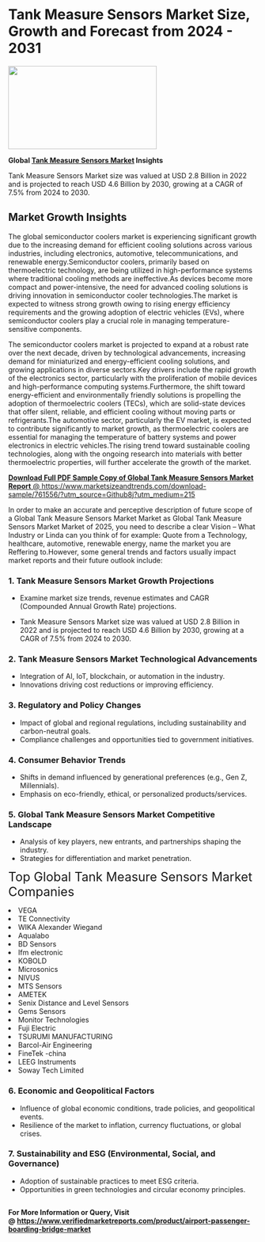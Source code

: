 <H1>Tank Measure Sensors Market Size, Growth and Forecast from 2024 - 2031</H1><img class="aligncenter size-medium wp-image-584254" src="https://thirdeyenews.in/wp-content/uploads/2024/09/Global-Market-Research-300x168.jpeg" alt="" width="300" height="168" /><p><strong>Global&nbsp;<a href="https://www.marketsizeandtrends.com/download-sample/761556/?utm_source=Github8j?utm_medium=215">Tank Measure Sensors Market</a> Insights</strong></p><p>Tank Measure Sensors Market size was valued at USD 2.8 Billion in 2022 and is projected to reach USD 4.6 Billion by 2030, growing at a CAGR of 7.5% from 2024 to 2030.</p><p><h2>Market Growth Insights</h2> <p>The global semiconductor coolers market is experiencing significant growth due to the increasing demand for efficient cooling solutions across various industries, including electronics, automotive, telecommunications, and renewable energy.Semiconductor coolers, primarily based on thermoelectric technology, are being utilized in high-performance systems where traditional cooling methods are ineffective.As devices become more compact and power-intensive, the need for advanced cooling solutions is driving innovation in semiconductor cooler technologies.The market is expected to witness strong growth owing to rising energy efficiency requirements and the growing adoption of electric vehicles (EVs), where semiconductor coolers play a crucial role in managing temperature-sensitive components.</p> <p><a href="#"></a></p> <p>The semiconductor coolers market is projected to expand at a robust rate over the next decade, driven by technological advancements, increasing demand for miniaturized and energy-efficient cooling solutions, and growing applications in diverse sectors.Key drivers include the rapid growth of the electronics sector, particularly with the proliferation of mobile devices and high-performance computing systems.Furthermore, the shift toward energy-efficient and environmentally friendly solutions is propelling the adoption of thermoelectric coolers (TECs), which are solid-state devices that offer silent, reliable, and efficient cooling without moving parts or refrigerants.The automotive sector, particularly the EV market, is expected to contribute significantly to market growth, as thermoelectric coolers are essential for managing the temperature of battery systems and power electronics in electric vehicles.The rising trend toward sustainable cooling technologies, along with the ongoing research into materials with better thermoelectric properties, will further accelerate the growth of the market.</p> <p><a href="#"></p><p><span class=""><strong>Download Full PDF Sample Copy of Global Tank Measure Sensors Market Report</strong> @ <a href="https://www.marketsizeandtrends.com/download-sample/761556/?utm_source=Github8j?utm_medium=215" target="_blank">https://www.marketsizeandtrends.com/download-sample/761556/?utm_source=Github8j?utm_medium=215</a></span></p><p>In order to make an accurate and perceptive description of future scope of a Global&nbsp;Tank Measure Sensors Market Market as Global&nbsp;Tank Measure Sensors Market Market of 2025, you need to describe a clear Vision &ndash; What Industry or Linda can you think of for example: Quote from a Technology, healthcare, automotive, renewable energy, name the market you are Reffering to.However, some general trends and factors usually impact market reports and their future outlook include:</p><h3>1.&nbsp;<strong>Tank Measure Sensors Market Growth Projections</strong></h3><ul><li>Examine market size trends, revenue estimates and CAGR (Compounded Annual Growth Rate) projections.</li><li><p>Tank Measure Sensors Market size was valued at USD 2.8 Billion in 2022 and is projected to reach USD 4.6 Billion by 2030, growing at a CAGR of 7.5% from 2024 to 2030.</p></li></ul><h3>2.&nbsp;<strong>Tank Measure Sensors Market Technological Advancements</strong></h3><ul><li>Integration of AI, IoT, blockchain, or automation in the industry.</li><li>Innovations driving cost reductions or improving efficiency.</li></ul><h3>3.&nbsp;<strong>Regulatory and Policy Changes</strong></h3><ul><li>Impact of global and regional regulations, including sustainability and carbon-neutral goals.</li><li>Compliance challenges and opportunities tied to government initiatives.</li></ul><h3>4.&nbsp;<strong>Consumer Behavior Trends</strong></h3><ul><li>Shifts in demand influenced by generational preferences (e.g., Gen Z, Millennials).</li><li>Emphasis on eco-friendly, ethical, or personalized products/services.</li></ul><h3>5.&nbsp;<strong>Global Tank Measure Sensors Market Competitive Landscape</strong></h3><ul><li>Analysis of key players, new entrants, and partnerships shaping the industry.</li><li>Strategies for differentiation and market penetration.</li></ul><p data-pm-slice="1 1 []"><span style="color: inherit; font-family: inherit; font-size: 25px;">Top Global Tank Measure Sensors Market Companies</span></p><div class="" data-test-id=""><p><li>VEGA</li><li> TE Connectivity</li><li> WIKA Alexander Wiegand</li><li> Aqualabo</li><li> BD Sensors</li><li> Ifm electronic</li><li> KOBOLD</li><li> Microsonics</li><li> NIVUS</li><li> MTS Sensors</li><li> AMETEK</li><li> Senix Distance and Level Sensors</li><li> Gems Sensors</li><li> Monitor Technologies</li><li> Fuji Electric</li><li> TSURUMI MANUFACTURING</li><li> Barcol-Air Engineering</li><li> FineTek -china</li><li> LEEG Instruments</li><li> Soway Tech Limited</li></p></div><h3>6.&nbsp;<strong>Economic and Geopolitical Factors</strong></h3><ul><li>Influence of global economic conditions, trade policies, and geopolitical events.</li><li>Resilience of the market to inflation, currency fluctuations, or global crises.</li></ul><h3>7.&nbsp;<strong>Sustainability and ESG (Environmental, Social, and Governance)</strong></h3><ul><li>Adoption of sustainable practices to meet ESG criteria.</li><li>Opportunities in green technologies and circular economy principles.</li></ul><h2><strong style="font-size: 14px;">For More Information or Query, Visit @&nbsp;</strong><a style="background-color: #ffffff; font-size: 14px;" href="https://www.marketsizeandtrends.com/report/tank-measure-sensors-market/" target="_blank">https://www.verifiedmarketreports.com/product/airport-passenger-boarding-bridge-market</a></h2>